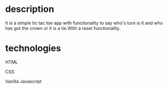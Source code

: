 # description

It is a simple tic tac toe app with functionality to say who's turn is it and who has got the crown or it is a tie.With a reset functionality.

# technologies

HTML

CSS

Vanilla Javascript
